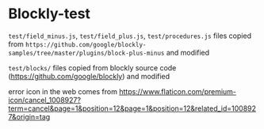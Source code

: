 # Blockly-test
`test/field_minus.js`, `test/field_plus.js`, `test/procedures.js` files copied from `https://github.com/google/blockly-samples/tree/master/plugins/block-plus-minus` and modified

`test/blocks/` files copied from blockly source code (https://github.com/google/blockly) and modified


error icon in the web comes from https://www.flaticon.com/premium-icon/cancel_1008927?term=cancel&page=1&position=12&page=1&position=12&related_id=1008927&origin=tag
